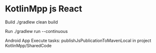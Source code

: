 KotlinMpp js React
=======================

Build
    ./gradlew clean build
    
Run
    ./gradlew run --continuous

Android App
Execute tasks: publishJsPublicationToMavenLocal in project KotlinMpp/SharedCode